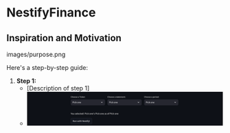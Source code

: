 # NestifyFinance

## Inspiration and Motivation
images/purpose.png

Here's a step-by-step guide:

1.  **Step 1:**
    * [Description of step 1]
    * ![Screenshot of step 1](images/selector.png)
